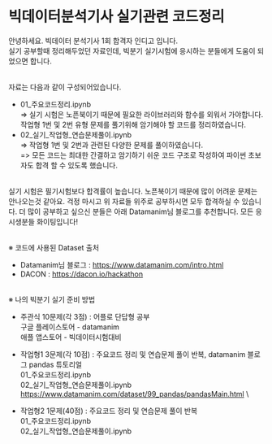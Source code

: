 # 빅데이터분석기사 실기관련 코드정리

안녕하세요. 빅데이터 분석기사 1회 합격자 인디고 입니다.  \
실기 공부할때 정리해두었던 자료인데, 빅분기 실기시험에 응시하는 분들에게 도움이 되었으면 합니다. </br> </br>

자료는 다음과 같이 구성되어있습니다.
- 01_주요코드정리.ipynb \
  => 실기 시험은 노픈북이기 때문에 필요한 라이브러리와 함수를 외워서 가야합니다. 작업형 1번 및 2번 유형 문제를 풀기위해 암기해야 할 코드를 정리하였습니다.
- 02_실기_작업형_연습문제풀이.ipynb \
  => 작업형 1번 및 2번과 관련된 다양한 문제를 풀이하였습니다. \
  => 모든 코드는 최대한 간결하고 암기하기 쉬운 코드 구조로 작성하여 파이썬 초보자도 합격 할 수 있도록 했습니다. </br> </br>


실기 시험은 필기시험보다 합격률이 높습니다. 노픈북이기 때문에 많이 어려운 문제는 안나오는것 같아요. 걱정 마시고 위 자료들 위주로 공부하시면 모두 합격하실 수 있습니다. 더 많이 공부하고 싶으신 분들은 아래 Datamanim님 블로그를 추천합니다. 모든 응시생분들 화이팅입니다! </br> </br>

※ 코드에 사용된 Dataset 출처
 - Datamanim님 블로그 : https://www.datamanim.com/intro.html
 - DACON : https://dacon.io/hackathon </br> </br>


※ 나의 빅분기 실기 준비 방법
- 주관식 10문제(각 3점) : 어플로 단답형 공부 \
   구글 플레이스토어 - datamanim \
   애플 앱스토어 - 빅데이터시험대비

- 작업형1 3문제(각 10점) : 주요코드 정리 및 연습문제 풀이 반복, datamanim 블로그 pandas 튜토리얼 \
01_주요코드정리.ipynb \
02_실기_작업형_연습문제풀이.ipynb  \
https://www.datamanim.com/dataset/99_pandas/pandasMain.html \


- 작업형2 1문제(40점) : 주요코드 정리 및 연습문제 풀이 반복 \
01_주요코드정리.ipynb \
02_실기_작업형_연습문제풀이.ipynb

